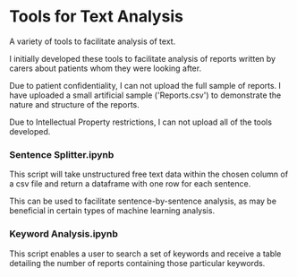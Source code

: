 # Tools for Text Analysis
A variety of tools to facilitate analysis of text.

I initially developed these tools to facilitate analysis of reports written by carers about patients whom they were looking after.

Due to patient confidentiality, I can not upload the full sample of reports. I have uploaded a small artificial sample ('Reports.csv') to demonstrate the nature and structure of the reports.

Due to Intellectual Property restrictions, I can not upload all of the tools developed.



### Sentence Splitter.ipynb
This script will take unstructured free text data within the chosen column of a csv file and return a dataframe with one row for each sentence.

This can be used to facilitate sentence-by-sentence analysis, as may be beneficial in certain types of machine learning analysis.



### Keyword Analysis.ipynb
This script enables a user to search a set of keywords and receive a table detailing the number of reports containing those particular keywords.

